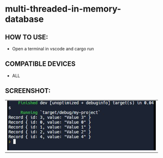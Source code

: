 # multi-threaded-in-memory-database
## HOW TO USE:
- Open a terminal in vscode and cargo run
## COMPATIBLE DEVICES
- ALL
## SCREENSHOT:
<table>
  <tr>
    <td>
      <img src="https://github.com/snehanjalikrishna4542/multi-threaded-in-memory-database/blob/main/screenshots/screenshots1.JPG?raw=true">
    </td>
  </tr>
</table>
  
      
      
